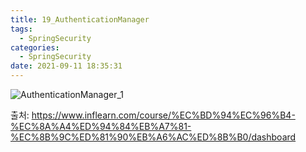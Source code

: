 ```yaml
---
title: 19_AuthenticationManager
tags:
  - SpringSecurity
categories:
  - SpringSecurity
date: 2021-09-11 18:35:31
---
```


![AuthenticationManager_1](/review_img/AuthenticationManager_20/1.PNG)

출처: https://www.inflearn.com/course/%EC%BD%94%EC%96%B4-%EC%8A%A4%ED%94%84%EB%A7%81-%EC%8B%9C%ED%81%90%EB%A6%AC%ED%8B%B0/dashboard


